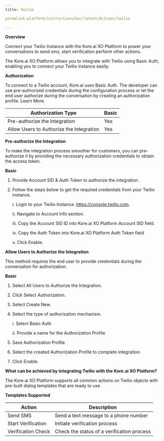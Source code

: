 ```yaml
---
title: Twilio

permalink:platform/instructions/ko//latest/Actions/twilio

---
```


<base target="_blank">
<container>

**Overview**

Connect your Twilio Instance with the Kore.ai XO Platform to power your conversations to send sms, start verification perform other actions.

The Kore.ai XO Platform allows you to integrate with Twilio using Basic Auth, enabling you to connect your Twilio instance easily. 

</container>

<container>

**Authorization**
 
To connect to a Twilio account, Kore.ai uses Basic Auth. The developer can use pre-authorized credentials during the configuration process or let the end user authorize during the conversation by creating an authorization profile. Learn More.
 
 
 |Authorization Type                      | Basic |
 |----------------------------------------|-------|
 |Pre-authorize the Integration           |  Yes  |
 |Allow Users to Authorize the Integration|  Yes  |


**Pre-authorize the Integration**
 
 To make the integration process smoother for customers, you can pre-authorize it by providing the necessary authorization credentials to obtain the access token.

**Basic**
 
1. Provide Account SID & Auth Token to authorize the integration.  
2. Follow the steps below to get the required credentials from your Twilio instance.
 
 
      i. Login to your Twilio Instance.  https://console.twilio.com.
      
     ii. Navigate to Account Info section.
  
    iii. Copy the Account SID ID into Kore.ai XO Platform Account SID field.
   
     iv. Copy the Auth Token into Kore.ai XO Platform Auth Token field
  
      v. Click Enable.

 
**Allow Users to Authorize the Integration**
 
This method requires the end user to provide credentials during the conversation for authorization.
 
**Basic**
 
1. Select All Users to Authorize the Integration.
2. Click Select Authorization.
3. Select Create New.
4. Select the type of authorization mechanism. 
 
   i. Select Basic Auth
  
   ii. Provide a name for the Authorization Profile
 
5. Save Authorization Profile.
 
6. Select the created Authorization Profile to complete integration.
 
7. Click Enable.
 
</container>
 
<container>

**What can be achieved by integrating Twilio with the Kore.ai XO Platform?**
 
 The Kore.ai XO Platform supports all common actions on Twilio objects with pre-built dialog templates that are ready to use. 
 
**Templates Supported**

| Action           | Description            |
|------------------|------------------------|
|Send SMS     |Send a text message to a phone number|
|Start Verification  |Initiate verification process|
|Verification Check |Check the status of a verification process|

</container>
